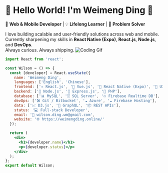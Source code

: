 # 👋 Hello World! I'm Weimeng Ding 🐼
🎯 **Web & Mobile Developer** | 💡 **Lifelong Learner** | 🚀 **Problem Solver**

I love building scalable and user-friendly solutions across web and mobile.  
Currently sharpening my skills in **React Native (Expo)**, **React.js**, **Node.js**, and **DevOps**.  
Always curious. Always shipping.
![Coding Gif](https://media.giphy.com/media/WUlplcMpOCEmTGBtBW/giphy.gif)
```jsx
import React from 'react';

const Wilson = () => {
  const [developer] = React.useState({
    name: 'Weimeng Ding',
    languages: ['English', 'Chinese'],
    frontend: ['⚛️ React.js', '🖖 Vue.js', '📱 React Native (Expo)', '🎨 UI/UX Design'],
    backend: ['🚀 Node.js', '🐘 Express.js', '🐘 PHP'],
    database: ['📊 MySQL', '🗄️ SQL Server', '🔥 Firebase Realtime DB'],
    devOps: ['🛠️ Git / Bitbucket', '☁️ Azure', '☁️ Firebase Hosting'],
    data: ['📈 D3.js', '🔗 GraphQL', '📦 REST APIs'],
    status: '💻 Full-stack Developer',
    email: '📧 wilson.ding.wm@gmail.com',
    website: '🌐 https://weimengding.online/'
  });

  return (
    <div>
      <h1>{developer.name}</h1>
      <p>{developer.status}</p>
    </div>
  );
};
export default Wilson;
